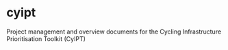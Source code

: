 # cyipt
Project management and overview documents for the Cycling Infrastructure Prioritisation Toolkit (CyIPT)
